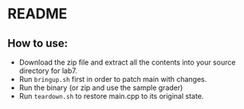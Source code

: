 # README

## How to use:
* Download the zip file and extract all the contents into your source directory for lab7. 
* Run `bringup.sh` first in order to patch main with changes.
* Run the binary (or zip and use the sample grader)
* Run `teardown.sh` to restore main.cpp to its original state.
